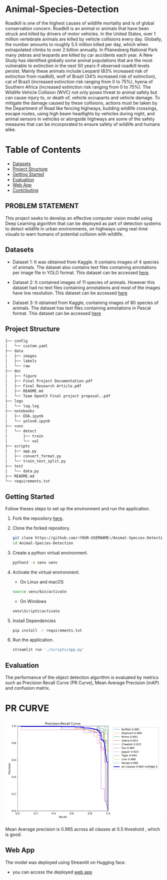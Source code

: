 # Animal-Species-Detection
Roadkill is one of the highest causes of wildlife mortality and is of global conservation concern. Roadkill is an animal or animals that have been struck and killed by drivers of motor vehicles. In the United States, over 1 million vertebrate animals are killed by vehicle collisions every day. Globally, the number amounts to roughly 5.5 million killed per day, which when extrapolated climbs to over 2 billion annually. In Pilanesberg National Park many zebras and leopards are killed by car accidents each year. 
A New Study has identified globally some animal populations that are the most vulnerable to extinction in the next 50 years if observed roadkill levels persist. Mainly these animals include Leopard (83% increased risk of extinction from roadkill), wolf of Brazil (34% increased risk of extinction), cat of Brazil (increased extinction risk ranging from 0 to 75%), hyena of Southern Africa (increased extinction risk ranging from 0 to 75%).
The Wildlife Vehicle Collision (WVC) not only poses threat to animal safety but can cause injury to, or death of, vehicle occupants and vehicle damage. To mitigate the damage caused by these collisions, actions must be taken by the Department of Road like fencing highways, building wildlife crossings, escape routes, using high beam headlights by vehicles during night, and animal sensors in vehicles or alongside highways are some of the safety measures that can be incorporated to ensure safety of wildlife and humans alike.

# Table of Contents
- [Datasets](#datasets)
- [Project Structure](#project-structure)
- [Getting Started](#getting-started)
- [Evaluation](#Evaluation)
- [Web App](#web-app)
- [Contirbuting](#contributing)


## PROBLEM STATEMENT
This project seeks to develop an effective computer vision model using Deep Learning algorithm that can be deployed as part of detection systems to detect wildlife in urban environments, on highways using real-time visuals to warn humans of potential collision with wildlife.



## Datasets
* Dataset 1: It was obtained from Kaggle. It contains images of 4 species of animals. The dataset also contains text files containing annotations per image file in YOLO format. This dataset can be accessed [here](https://www.kaggle.com/datasets/biancaferreira/african-wildlife).

* Dataset 2: It contained images of 11 species of animals. However this dataset had no text files containing annotations and most of the images have low resolution. This dataset can be accessed [here](https://www.kaggle.com/datasets/brsdincer/danger-of-extinction-animal-image-set)

* Dataset 3: It obtained from Kaggle, containing images of 80 species of animals. The dataset has text files containing annotations in Pascal format. This dataset can be accessed [here](https://www.kaggle.com/datasets/antoreepjana/animals-detection-images-dataset)

## Project Structure
    ├── config
    │   └── custom.yaml
    ├── data
    │   ├── images
    │   ├── labels
    │   └── raw
    ├── doc
    │   ├── figure
    │   ├── Final Project Documentation.pdf
    │   ├── Final Research Article.pdf
    │   ├── README.md
    │   └── Team OpenCV Final project proposal..pdf
    ├── logs
    │   └── log.log
    ├── notebooks
    │   ├── EDA.ipynb
    │   └── yolov8.ipynb
    ├── runs
    │   └── detect
    │       ├── train
    │       └── val
    ├── scripts
    │   ├── app.py
    │   ├── convert_format.py
    │   └── train_test_split.py
    ├── test
    |   └── data.py
    ├── README.md
    └── requirements.txt

## Getting Started
Follow theses steps to set up the environment and run the application.
1. Fork the repository [here](https://github.com/ldebele/animal-Species-Detection).
2. Clone the forked repository.
    ```bash
    git clone https://github.com/<YOUR-USERNAME>/Animal-Species-Detection
    cd Animal-Species-Detection
    ```

3. Create a python virtual environment.
    ``` bash
    python3 -m venv venv
    ```

4. Activate the virtual environment.

    - On Linux and macOS
    ``` bash
    source venv/bin/activate
    ```
    - On Windows
    ``` bash
    venv\Scripts\activate
    ```

5. Install Dependencies
    ```bash
    pip install -r requirements.txt
    ```
6. Run the application.
    ```python
    streamlit run './scripts/app.py'
    ```
## Evaluation
The performance of the object detection algorithm is evaluated by metrics such as Precision Recall Curve (PR Curve), Mean Average Precision (mAP) and confusion matrix.

# PR CURVE

![Project Evaluation](https://github.com/Ajeji/OpenCV/blob/main/readme_img/img5.png?raw=true)
 
Mean Average precision is 0.965 across all classes at 0.5 threshold , which is good. 

## Web App
The model was deployed using Streamlit on Hugging face.
- you can access the deployed [web app](https://huggingface.co/spaces/ldebele/animal_detection_app)
